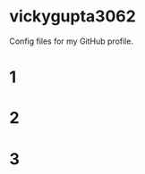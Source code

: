 # vickygupta3062
Config files for my GitHub profile.
<!DOCTYPE html>
<html lang="en">
<head>
    <meta charset="UTF-8">
    <meta name="viewport" content="width=device-width, initial-scale=1.0">
    <title>Shapes Game</title>
    <link rel="stylesheet" href="/new.project/STYLE (2).CSS">
</head>
<body>
    <div id="main">
        <div id="box">
            <div id="square" class="shape"><h1>1</h1></div>
            <div id="diamond" class="shape"><h1>2</h1></div>
        </div>
        <div id="circle" class="shape"><h1>3</h1></div>
    </div>
</body>
</html>
